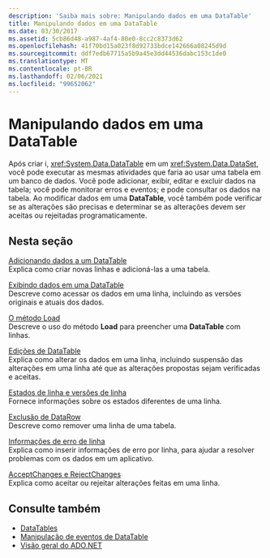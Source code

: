 ```yaml
---
description: 'Saiba mais sobre: Manipulando dados em uma DataTable'
title: Manipulando dados em uma DataTable
ms.date: 03/30/2017
ms.assetid: 5cb86d48-a987-4af4-80e0-8cc2c8373d62
ms.openlocfilehash: 41f70bd15a023f8d92733bdce142666a08245d9d
ms.sourcegitcommit: ddf7edb67715a5b9a45e3dd44536dabc153c1de0
ms.translationtype: MT
ms.contentlocale: pt-BR
ms.lasthandoff: 02/06/2021
ms.locfileid: "99652062"
---
```

# <a name="manipulating-data-in-a-datatable"></a>Manipulando dados em uma DataTable

Após criar i, <xref:System.Data.DataTable> em um <xref:System.Data.DataSet>, você pode executar as mesmas atividades que faria ao usar uma tabela em um banco de dados. Você pode adicionar, exibir, editar e excluir dados na tabela; você pode monitorar erros e eventos; e pode consultar os dados na tabela. Ao modificar dados em uma **DataTable**, você também pode verificar se as alterações são precisas e determinar se as alterações devem ser aceitas ou rejeitadas programaticamente.  
  
## <a name="in-this-section"></a>Nesta seção  

 [Adicionando dados a um DataTable](adding-data-to-a-datatable.md)  
 Explica como criar novas linhas e adicioná-las a uma tabela.  
  
 [Exibindo dados em uma DataTable](viewing-data-in-a-datatable.md)  
 Descreve como acessar os dados em uma linha, incluindo as versões originais e atuais dos dados.  
  
 [O método Load](the-load-method.md)  
 Descreve o uso do método **Load** para preencher uma **DataTable** com linhas.  
  
 [Edições de DataTable](datatable-edits.md)  
 Explica como alterar os dados em uma linha, incluindo suspensão das alterações em uma linha até que as alterações propostas sejam verificadas e aceitas.  
  
 [Estados de linha e versões de linha](row-states-and-row-versions.md)  
 Fornece informações sobre os estados diferentes de uma linha.  
  
 [Exclusão de DataRow](datarow-deletion.md)  
 Descreve como remover uma linha de uma tabela.  
  
 [Informações de erro de linha](row-error-information.md)  
 Explica como inserir informações de erro por linha, para ajudar a resolver problemas com os dados em um aplicativo.  
  
 [AcceptChanges e RejectChanges](acceptchanges-and-rejectchanges.md)  
 Explica como aceitar ou rejeitar alterações feitas em uma linha.  
  
## <a name="see-also"></a>Consulte também

- [DataTables](datatables.md)
- [Manipulação de eventos de DataTable](handling-datatable-events.md)
- [Visão geral do ADO.NET](../ado-net-overview.md)
